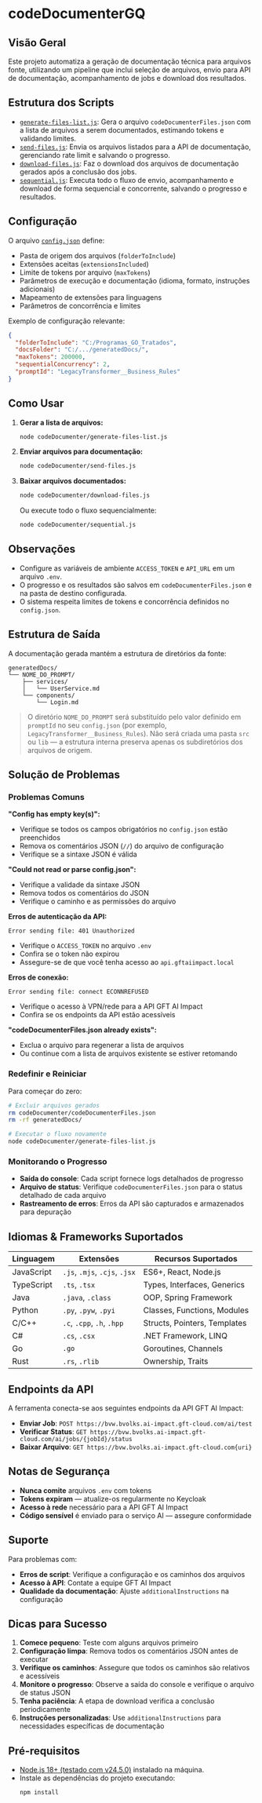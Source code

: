 # codeDocumenterGQ

## Visão Geral

Este projeto automatiza a geração de documentação técnica para arquivos fonte, utilizando um pipeline que inclui seleção de arquivos, envio para API de documentação, acompanhamento de jobs e download dos resultados.

## Estrutura dos Scripts

- [`generate-files-list.js`](codeDocumenter/generate-files-list.js): Gera o arquivo `codeDocumenterFiles.json` com a lista de arquivos a serem documentados, estimando tokens e validando limites.
- [`send-files.js`](codeDocumenter/send-files.js): Envia os arquivos listados para a API de documentação, gerenciando rate limit e salvando o progresso.
- [`download-files.js`](codeDocumenter/download-files.js): Faz o download dos arquivos de documentação gerados após a conclusão dos jobs.
- [`sequential.js`](codeDocumenter/sequential.js): Executa todo o fluxo de envio, acompanhamento e download de forma sequencial e concorrente, salvando o progresso e resultados.

## Configuração

O arquivo [`config.json`](codeDocumenter/config.json) define:
- Pasta de origem dos arquivos (`folderToInclude`)
- Extensões aceitas (`extensionsIncluded`)
- Limite de tokens por arquivo (`maxTokens`)
- Parâmetros de execução e documentação (idioma, formato, instruções adicionais)
- Mapeamento de extensões para linguagens
- Parâmetros de concorrência e limites

Exemplo de configuração relevante:
```json
{
  "folderToInclude": "C:/Programas_GO_Tratados",
  "docsFolder": "C:/.../generatedDocs/",
  "maxTokens": 200000,
  "sequentialConcurrency": 2,
  "promptId": "LegacyTransformer__Business_Rules"
}
```

## Como Usar

1. **Gerar a lista de arquivos:**
   ```sh
   node codeDocumenter/generate-files-list.js
   ```
2. **Enviar arquivos para documentação:**
   ```sh
   node codeDocumenter/send-files.js
   ```
3. **Baixar arquivos documentados:**
   ```sh
   node codeDocumenter/download-files.js
   ```
   Ou execute todo o fluxo sequencialmente:
   ```sh
   node codeDocumenter/sequential.js
   ```

## Observações

- Configure as variáveis de ambiente `ACCESS_TOKEN` e `API_URL` em um arquivo `.env`.
- O progresso e os resultados são salvos em `codeDocumenterFiles.json` e na pasta de destino configurada.
- O sistema respeita limites de tokens e concorrência definidos no `config.json`.

## Estrutura de Saída

A documentação gerada mantém a estrutura de diretórios da fonte:

```
generatedDocs/
└── NOME_DO_PROMPT/
    ├── services/
    │   └── UserService.md
    └── components/
        └── Login.md
```
> O diretório `NOME_DO_PROMPT` será substituído pelo valor definido em `promptId` no seu `config.json` (por exemplo, `LegacyTransformer__Business_Rules`). Não será criada uma pasta `src` ou `lib` — a estrutura interna preserva apenas os subdiretórios dos arquivos de origem.

## Solução de Problemas

### Problemas Comuns

**"Config has empty key(s)":**
- Verifique se todos os campos obrigatórios no `config.json` estão preenchidos
- Remova os comentários JSON (`//`) do arquivo de configuração
- Verifique se a sintaxe JSON é válida

**"Could not read or parse config.json":**
- Verifique a validade da sintaxe JSON
- Remova todos os comentários do JSON
- Verifique o caminho e as permissões do arquivo

**Erros de autenticação da API:**
```
Error sending file: 401 Unauthorized
```
- Verifique o `ACCESS_TOKEN` no arquivo `.env`
- Confira se o token não expirou
- Assegure-se de que você tenha acesso ao `api.gftaiimpact.local`

**Erros de conexão:**
```
Error sending file: connect ECONNREFUSED
```
- Verifique o acesso à VPN/rede para a API GFT AI Impact
- Confira se os endpoints da API estão acessíveis

**"codeDocumenterFiles.json already exists":**
- Exclua o arquivo para regenerar a lista de arquivos
- Ou continue com a lista de arquivos existente se estiver retomando

### Redefinir e Reiniciar

Para começar do zero:
```bash
# Excluir arquivos gerados
rm codeDocumenter/codeDocumenterFiles.json
rm -rf generatedDocs/

# Executar o fluxo novamente
node codeDocumenter/generate-files-list.js
```

### Monitorando o Progresso

- **Saída do console**: Cada script fornece logs detalhados de progresso
- **Arquivo de status**: Verifique `codeDocumenterFiles.json` para o status detalhado de cada arquivo
- **Rastreamento de erros**: Erros da API são capturados e armazenados para depuração

## Idiomas & Frameworks Suportados

| Linguagem   | Extensões                        | Recursos Suportados           |
|-------------|----------------------------------|-------------------------------|
| JavaScript  | `.js`, `.mjs`, `.cjs`, `.jsx`    | ES6+, React, Node.js          |
| TypeScript  | `.ts`, `.tsx`                    | Types, Interfaces, Generics   |
| Java        | `.java`, `.class`                | OOP, Spring Framework         |
| Python      | `.py`, `.pyw`, `.pyi`            | Classes, Functions, Modules   |
| C/C++       | `.c`, `.cpp`, `.h`, `.hpp`       | Structs, Pointers, Templates  |
| C#          | `.cs`, `.csx`                    | .NET Framework, LINQ          |
| Go          | `.go`                            | Goroutines, Channels          |
| Rust        | `.rs`, `.rlib`                   | Ownership, Traits             |

## Endpoints da API

A ferramenta conecta-se aos seguintes endpoints da API GFT AI Impact:

- **Enviar Job**: `POST https://bvw.bvolks.ai-impact.gft-cloud.com/ai/test`
- **Verificar Status**: `GET https://bvw.bvolks.ai-impact.gft-cloud.com/ai/jobs/{jobId}/status`
- **Baixar Arquivo**: `GET https://bvw.bvolks.ai-impact.gft-cloud.com{uri}`

## Notas de Segurança

- **Nunca comite** arquivos `.env` com tokens
- **Tokens expiram** — atualize-os regularmente no Keycloak
- **Acesso à rede** necessário para a API GFT AI Impact
- **Código sensível** é enviado para o serviço AI — assegure conformidade

## Suporte

Para problemas com:
- **Erros de script**: Verifique a configuração e os caminhos dos arquivos
- **Acesso à API**: Contate a equipe GFT AI Impact
- **Qualidade da documentação**: Ajuste `additionalInstructions` na configuração

## Dicas para Sucesso

1. **Comece pequeno**: Teste com alguns arquivos primeiro
2. **Configuração limpa**: Remova todos os comentários JSON antes de executar
3. **Verifique os caminhos**: Assegure que todos os caminhos são relativos e acessíveis
4. **Monitore o progresso**: Observe a saída do console e verifique o arquivo de status JSON
5. **Tenha paciência**: A etapa de download verifica a conclusão periodicamente
6. **Instruções personalizadas**: Use `additionalInstructions` para necessidades específicas de documentação

## Pré-requisitos

- [Node.js 18+ (testado com v24.5.0)](https://nodejs.org/) instalado na máquina.
- Instale as dependências do projeto executando:
  ```sh
  npm install
  ```